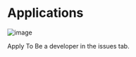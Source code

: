 # Applications
![image](https://github.com/user-attachments/assets/e1188dd9-5dbc-44e3-bbf5-88582f2cd090)

Apply To Be a developer in the issues tab.
